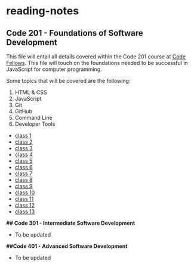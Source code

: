# reading-notes

## **Code 201 - Foundations of Software Development**

This file will entail all details covered within the Code 201 course at [Code Fellows](https://www.codefellows.org/). This file will touch on the foundations needed to be successful in JavaScript for computer programming.

Some topics that will be covered are the following:

1. HTML & CSS
2. JavaScript
3. Git
4. GitHub
5. Command Line
6. Developer Tools

* [class 1](class-01.md)
* [class 2](class-02.md)
* [class 3](class-03.md)
* [class 4](class-04.md)
* [class 5](class-05.md)
* [class 6](class-06.md)
* [class 7](class-07.md)
* [class 8](class-08.md)
* [class 9](class-09.md)
* [class 10](class-10.md)
* [class 11](class-11.md)
* [class 12](class-12.md)
* [class 13](class-13.md)

**## Code 301 - Intermediate Software Development**

* To be updated

**##Code 401 - Advanced Software Development**

* To be updated
